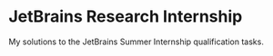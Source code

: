 # JetBrains Research Internship
My solutions to the JetBrains Summer Internship qualification tasks.
